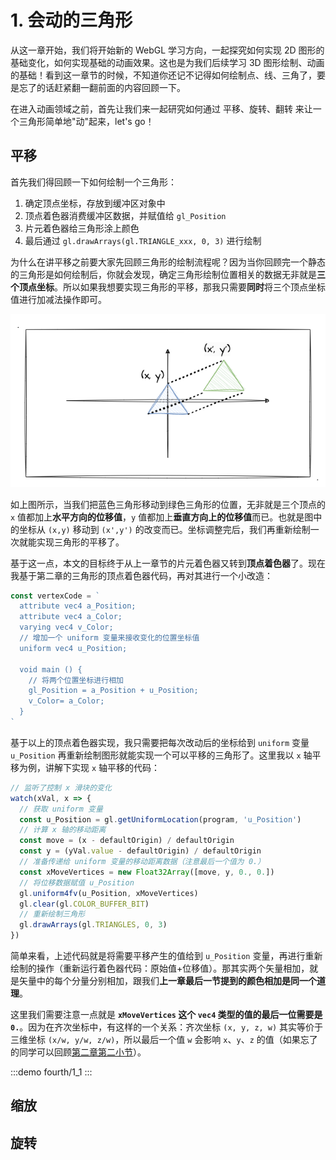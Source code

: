 # 1. 会动的三角形

从这一章开始，我们将开始新的 WebGL 学习方向，一起探究如何实现 2D 图形的基础变化，如何实现基础的动画效果。这也是为我们后续学习 3D 图形绘制、动画的基础！看到这一章节的时候，不知道你还记不记得如何绘制点、线、三角了，要是忘了的话赶紧翻一翻前面的内容回顾一下。

在进入动画领域之前，首先让我们来一起研究如何通过 平移、旋转、翻转 来让一个三角形简单地"动"起来，let's go！

## 平移

首先我们得回顾一下如何绘制一个三角形：
1. 确定顶点坐标，存放到缓冲区对象中
2. 顶点着色器消费缓冲区数据，并赋值给 `gl_Position`
3. 片元着色器给三角形涂上颜色
4. 最后通过 `gl.drawArrays(gl.TRIANGLE_xxx, 0, 3)` 进行绘制

为什么在讲平移之前要大家先回顾三角形的绘制流程呢？因为当你回顾完一个静态的三角形是如何绘制后，你就会发现，确定三角形绘制位置相关的数据无非就是**三个顶点坐标**。所以如果我想要实现三角形的平移，那我只需要**同时**将三个顶点坐标值进行加减法操作即可。

![1.2](../../public/images/fourth/1.2.png)

如上图所示，当我们把蓝色三角形移动到绿色三角形的位置，无非就是三个顶点的 `x` 值都加上**水平方向的位移值**，`y` 值都加上**垂直方向上的位移值**而已。也就是图中的坐标从 `(x,y)` 移动到 `(x',y')` 的改变而已。坐标调整完后，我们再重新绘制一次就能实现三角形的平移了。

基于这一点，本文的目标终于从上一章节的片元着色器又转到**顶点着色器**了。现在我基于第二章的三角形的顶点着色器代码，再对其进行一个小改造：

```js
const vertexCode = `
  attribute vec4 a_Position;
  attribute vec4 a_Color;
  varying vec4 v_Color;
  // 增加一个 uniform 变量来接收变化的位置坐标值
  uniform vec4 u_Position;

  void main () {
    // 将两个位置坐标进行相加
    gl_Position = a_Position + u_Position;
    v_Color= a_Color;
  }
`
```

基于以上的顶点着色器实现，我只需要把每次改动后的坐标给到 `uniform` 变量 `u_Position` 再重新绘制图形就能实现一个可以平移的三角形了。这里我以 `x` 轴平移为例，讲解下实现 `x` 轴平移的代码：

```js
// 监听了控制 x 滑块的变化
watch(xVal, x => {
  // 获取 uniform 变量
  const u_Position = gl.getUniformLocation(program, 'u_Position')
  // 计算 x 轴的移动距离
  const move = (x - defaultOrigin) / defaultOrigin
  const y = (yVal.value - defaultOrigin) / defaultOrigin
  // 准备传递给 uniform 变量的移动距离数据（注意最后一个值为 0.）
  const xMoveVertices = new Float32Array([move, y, 0., 0.])
  // 将位移数据赋值 u_Position
  gl.uniform4fv(u_Position, xMoveVertices)
  gl.clear(gl.COLOR_BUFFER_BIT)
  // 重新绘制三角形
  gl.drawArrays(gl.TRIANGLES, 0, 3)
})
```

简单来看，上述代码就是将需要平移产生的值给到 `u_Position` 变量，再进行重新绘制的操作（重新运行着色器代码：原始值+位移值）。那其实两个矢量相加，就是矢量中的每个分量分别相加，跟我们**上一章最后一节提到的颜色相加是同一个道理**。

这里我们需要注意一点就是 **`xMoveVertices` 这个 `vec4` 类型的值的最后一位需要是 `0.`**。因为在齐次坐标中，有这样的一个关系：齐次坐标 `(x, y, z, w)` 其实等价于三维坐标 `(x/w, y/w, z/w)`，所以最后一个值 `w` 会影响 `x`、`y`、`z` 的值（如果忘了的同学可以回顾[第二章第二小节](/content/二、WebGL基础/2.%20WebGL绘制点.html#编写简单的着色器代码)）。

:::demo
fourth/1_1
:::

## 缩放

## 旋转
